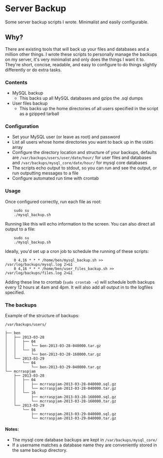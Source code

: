 # Server Backup

Some server backup scripts I wrote. Minimalist and easily configurable. 

## Why?

There are existing tools that will back up your files and databases and a million other things. I wrote these scripts to personally manage the backups on my server, it's very minimalist and only does the things I want it to. They're short, concise, readable, and easy to configure to do things slightly differently or do extra tasks.

### Contents

- MySQL backup
    - This backs up all MySQL databases and gzips the .sql dumps
- User files backup
    - This backs up the home directories of all users specified in the script as a gzipped tarball

### Configuration

- Set your MySQL user (or leave as root) and password
- List all users whose home directories you want to back up in the ```USERS``` array
- Configure the directory location and structure of your backups, defaults are ```/var/backups/users/user/date/hour/``` for user files and databases and ```/var/backups/mysql_core/date/hour/``` for mysql core databases
- The scripts echo output to stdout, so you can run and see the output, or run outputting messages to a file
- Configure automated run time with crontab

### Usage

Once configured correctly, run each file as root:

```
    sudo su
    ./mysql_backup.sh
```

Running like this will echo information to the screen. You can also direct all output to a file:

```
    sudo su
    ./mysql_backup.sh
```

Ideally, you'd set up a cron job to schedule the running of these scripts:

```
    0 4,16 * * * /home/ben/mysql_backup.sh >> /var/log/backups/mysql.log 2>&1
    0 4,16 * * * /home/ben/user_files_backup.sh >> /var/log/backups/files.log 2>&1
```

Adding these line to crontab (```sudo crontab -e```) will schedule both backups every 12 hours at 4am and 4pm. It will also add all output in to the logfiles specified.

### The backups

Example of the structure of backups:

```
/var/backups/users/

├── ben
│   ├── 2013-03-28
│   │   ├── 04
│   │   │   └── ben-2013-03-28-040000.tar.gz
│   │   └── 16
│   │       └── ben-2013-03-28-160000.tar.gz
│   └── 2013-03-29
│       └── 04
│           └── ben-2013-03-29-040000.tar.gz
└── mcrraspjam
    ├── 2013-03-28
    │   ├── 04
    │   │   ├── mcrraspjam-2013-03-28-040000.sql.gz
    │   │   └── mcrraspjam-2013-03-28-040000.tar.gz
    │   └── 16
    │       ├── mcrraspjam-2013-03-28-160000.sql.gz
    │       └── mcrraspjam-2013-03-28-160000.tar.gz
    └── 2013-03-29
        └── 04
            ├── mcrraspjam-2013-03-29-040000.sql.gz
            └── mcrraspjam-2013-03-29-040000.tar.gz

```

#### Notes:

- The mysql core database backups are kept in ```/var/backups/mysql_core/```
- If a username matches a database name they are conveniently stored in the same backup directory.
